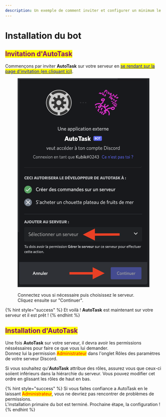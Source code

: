 ```yaml
---
description: Un exemple de comment inviter et configurer un minimum le bot.
---
```


# Installation du bot

## <mark style="color:purple;">Invitation d'AutoTask</mark>

Commençons par inviter **AutoTask** sur votre serveur en [<mark style="color:blue;">se rendant sur la page d'invitation (en cliquant ici)</mark>](https://discord.com/api/oauth2/authorize?client\_id=1031790327570374686\&permissions=8\&scope=bot%20applications.commands).

<figure><img src=".gitbook/assets/Capture d’écran 2022-10-23 à 20.18.08.png" alt=""><figcaption><p>Connectez vous si nécessaire puis choisissez le serveur. Cliquez ensuite sur "Continuer".</p></figcaption></figure>

{% hint style="success" %}
Et voilà ! **AutoTask** est maintenant sur votre serveur et il est prêt !
{% endhint %}

## <mark style="color:purple;">Installation d'AutoTask</mark>

Une fois **AutoTask** sur votre serveur, il devra avoir les permissions nésséssaires pour faire ce que vous lui demander.\
Donnez lui la permission <mark style="color:red;">Administrateur</mark> dans l'onglet Rôles des paramètres de votre serveur Discord.

Si vous souhaitez qu'**AutoTask** attribue des rôles, assurez vous que ceux-ci soiient inférieurs dans la hiérarchie du serveur. Vous pouvez modifier cet ordre en glissant les rôles de haut en bas.

{% hint style="success" %}
Si vous faites confiance a AutoTask en le laissant <mark style="color:red;">Administrateur</mark>, vous ne devriez pas rencontrer de problèmes de permissions.\
L'installation primaire du bot est terminé. Prochaine étape, la configuration !
{% endhint %}

